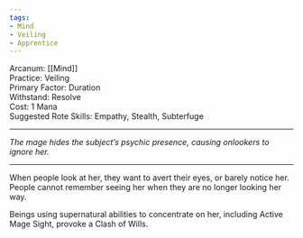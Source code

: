 ```yaml
---
tags:
- Mind
- Veiling
- Apprentice
---
```


Arcanum: [[Mind]]\
Practice: Veiling\
Primary Factor: Duration\
Withstand: Resolve\
Cost: 1 Mana\
Suggested Rote Skills: Empathy, Stealth, Subterfuge

---

_The mage hides the subject’s psychic presence, causing onlookers to ignore her._

---

When people look at her, they want to avert their eyes, or barely notice her. People cannot remember seeing her when they are no longer looking her way.

Beings using supernatural abilities to concentrate on her, including Active Mage Sight, provoke a Clash of Wills.